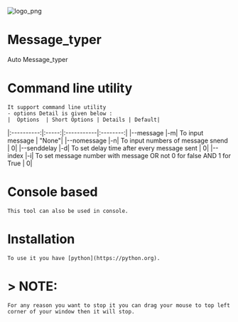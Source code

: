 ![logo_png](https://github.com/hysus-th/Message_typer/assets/140580384/668b7fcf-5724-4d40-bf1f-fd901e053016)

# Message_typer
 Auto Message_typer

# Command line utility
    It support command line utility
    - options Detail is given below :
    |  Options  | Short Options | Details | Default|
|:----------:|:-----:|:-----------|:--------:|
|--message |-m| To input message | "None"|
|--nomessage |-n| To input numbers of message snend | 0|
|--senddelay |-d| To set delay time after every message sent  | 0|
|--index |-i| To set message number with message OR not 0 for false AND 1 for True | 0|

# Console based
    This tool can also be used in console.

# Installation
    To use it you have [python](https://python.org).

# > NOTE:
    For any reason you want to stop it you can drag your mouse to top left corner of your window then it will stop.
